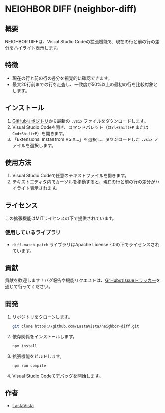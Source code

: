 # NEIGHBOR DIFF (neighbor-diff)

## 概要
NEIGHBOR DIFFは、Visual Studio Codeの拡張機能で、現在の行と前の行の差分をハイライト表示します。

## 特徴
- 現在の行と前の行の差分を視覚的に確認できます。
- 最大20行前までの行を走査し、一致度が50%以上の最初の行を比較対象とします。

## インストール
1. [GitHubリポジトリ](https://github.com/LastaVista/neighbor-diff/releases)から最新の `.vsix` ファイルをダウンロードします。
2. Visual Studio Codeを開き、コマンドパレット（`Ctrl+Shift+P` または `Cmd+Shift+P`）を開きます。
3. 「Extensions: Install from VSIX...」を選択し、ダウンロードした `.vsix` ファイルを選択します。

## 使用方法
1. Visual Studio Codeで任意のテキストファイルを開きます。
2. テキストエディタ内でカーソルを移動すると、現在の行と前の行の差分がハイライト表示されます。

## ライセンス
この拡張機能はMITライセンスの下で提供されています。

### 使用しているライブラリ
- `diff-match-patch` ライブラリはApache License 2.0の下でライセンスされています。

## 貢献
貢献を歓迎します！バグ報告や機能リクエストは、[GitHubのIssueトラッカー](https://github.com/LastaVista/neighbor-diff/issues)を通じて行ってください。

## 開発
1. リポジトリをクローンします。
    ```sh
    git clone https://github.com/LastaVista/neighbor-diff.git
    ```
2. 依存関係をインストールします。
    ```sh
    npm install
    ```
3. 拡張機能をビルドします。
    ```sh
    npm run compile
    ```
4. Visual Studio Codeでデバッグを開始します。

## 作者
- [LastaVista](https://github.com/LastaVista)
